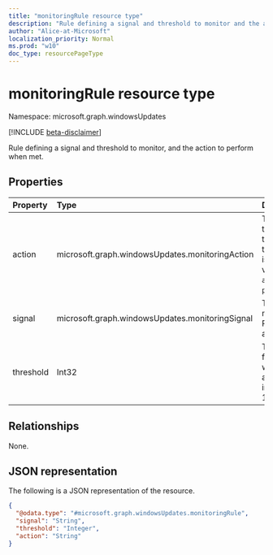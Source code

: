 ```yaml
---
title: "monitoringRule resource type"
description: "Rule defining a signal and threshold to monitor and the action to perform when met."
author: "Alice-at-Microsoft"
localization_priority: Normal
ms.prod: "w10"
doc_type: resourcePageType
---
```


# monitoringRule resource type

Namespace: microsoft.graph.windowsUpdates

[!INCLUDE [beta-disclaimer](../../includes/beta-disclaimer.md)]

Rule defining a signal and threshold to monitor, and the action to perform when met.

## Properties
|Property|Type|Description|
|:---|:---|:---|
|action|microsoft.graph.windowsUpdates.monitoringAction|	The action triggered when the threshold for the given signal is met. Possible values are: `alertError`, `pauseDeployment`.|
|signal|microsoft.graph.windowsUpdates.monitoringSignal|The signal to monitor. Possible values are: `rollback`.|
|threshold|Int32|The threshold for a signal at which to trigger action. An integer from 1 to 100 (inclusive).|

## Relationships
None.

## JSON representation
The following is a JSON representation of the resource.
<!-- {
  "blockType": "resource",
  "@odata.type": "microsoft.graph.windowsUpdates.monitoringRule"
}
-->
``` json
{
  "@odata.type": "#microsoft.graph.windowsUpdates.monitoringRule",
  "signal": "String",
  "threshold": "Integer",
  "action": "String"
}
```

